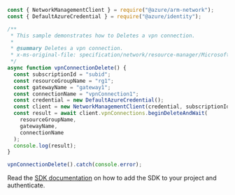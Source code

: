 ```javascript
const { NetworkManagementClient } = require("@azure/arm-network");
const { DefaultAzureCredential } = require("@azure/identity");

/**
 * This sample demonstrates how to Deletes a vpn connection.
 *
 * @summary Deletes a vpn connection.
 * x-ms-original-file: specification/network/resource-manager/Microsoft.Network/stable/2021-05-01/examples/VpnConnectionDelete.json
 */
async function vpnConnectionDelete() {
  const subscriptionId = "subid";
  const resourceGroupName = "rg1";
  const gatewayName = "gateway1";
  const connectionName = "vpnConnection1";
  const credential = new DefaultAzureCredential();
  const client = new NetworkManagementClient(credential, subscriptionId);
  const result = await client.vpnConnections.beginDeleteAndWait(
    resourceGroupName,
    gatewayName,
    connectionName
  );
  console.log(result);
}

vpnConnectionDelete().catch(console.error);
```

Read the [SDK documentation](https://github.com/Azure/azure-sdk-for-js/blob/%40azure%2Farm-network_27.0.0/sdk/network/arm-network/README.md) on how to add the SDK to your project and authenticate.
